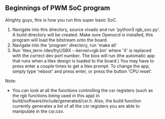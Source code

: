 ## Beginnings of PWM SoC program

Alrighty guys, this is how you run this super basic SoC.

1. Navigate into this directory, source vivado and run 'python3 rgb_soc.py'. A build directory will be created. Make sure Openocd is installed, this program will load the bitstream onto the board.
2. Navigate into the 'program' directory, run 'make all'
3. Run 'litex_term /dev/ttyUSBX --kernel=rgb.bin' where 'X' is replaced with the correct dev port number. The bios will run (the automatic app that runs when a litex design is loaded to the board.) You may have to press enter a couple times to get a litex prompt. To change the app, simply type 'reboot' and press enter, or press the button 'CPU reset'.

Note: 
* You can look at all the functions controlling the csr registers (such as the rgb functions being used in this app) in build/software/include/generated/csr.h. Also, the build function currently generates a list of all the csr registers you are able to manipulate in the csr.csv. 
